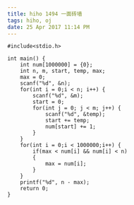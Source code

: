 ```yaml
---
title: hiho 1494 一面砖墙
tags: hiho, oj
date: 25 Apr 2017 11:14 PM
---
```

	#include<stdio.h>
	
	int main() {
	    int num[1000000] = {0};
	    int n, m, start, temp, max;
	    max = 0;
	    scanf("%d", &n);
	    for(int i = 0;i < n; i++) {
	        scanf("%d", &m);
	        start = 0;
	        for(int j = 0; j < m; j++) {
	            scanf("%d", &temp);
	            start += temp;
	            num[start] += 1;
	        }
	    }
	    for(int i = 0;i < 1000000;i++) {
	        if(max < num[i] && num[i] < n)
	        {
	            max = num[i];
	        }
	    }
	    printf("%d", n - max);
	    return 0;
	}